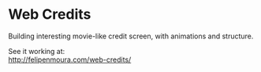 # Web Credits

Building interesting movie-like credit screen, with animations and structure.

See it working at:  
http://felipenmoura.com/web-credits/
